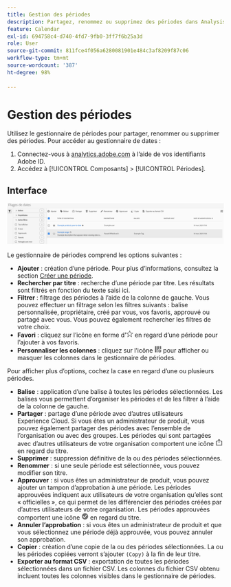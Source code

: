 ```yaml
---
title: Gestion des périodes
description: Partagez, renommez ou supprimez des périodes dans Analysis Workspace.
feature: Calendar
exl-id: 694758c4-d740-4fd7-9fb0-3ff7f6b25a3d
role: User
source-git-commit: 811fce4f056a6280081901e484c3af8209f87c06
workflow-type: tm+mt
source-wordcount: '387'
ht-degree: 98%

---
```


# Gestion des périodes

Utilisez le gestionnaire de périodes pour partager, renommer ou supprimer des périodes. Pour accéder au gestionnaire de dates :

1. Connectez-vous à [analytics.adobe.com](https://analytics.adobe.com) à lʼaide de vos identifiants Adobe ID.
1. Accédez à [!UICONTROL Composants] > [!UICONTROL Périodes].

## Interface

![Plages de dates avec Exemple mise en surbrillance.](../assets/date-range-ui.png)

Le gestionnaire de périodes comprend les options suivantes :

* **Ajouter** : création d’une période. Pour plus d’informations, consultez la section [Créer une période](create.md).
* **Rechercher par titre** : recherche dʼune période par titre. Les résultats sont filtrés en fonction du texte saisi ici.
* **Filtrer** : filtrage des périodes à l’aide de la colonne de gauche. Vous pouvez effectuer un filtrage selon les filtres suivants : balise personnalisée, propriétaire, créé par vous, vos favoris, approuvé ou partagé avec vous. Vous pouvez également rechercher les filtres de votre choix.
* **Favori** : cliquez sur lʼicône en forme dʼ![étoile](../assets/star.png) en regard d’une période pour l’ajouter à vos favoris.
* **Personnaliser les colonnes** : cliquez sur lʼicône ![colonnes](../assets/columns.png) pour afficher ou masquer les colonnes dans le gestionnaire de périodes.

Pour afficher plus d’options, cochez la case en regard d’une ou plusieurs périodes.

* **Balise** : application d’une balise à toutes les périodes sélectionnées. Les balises vous permettent d’organiser les périodes et de les filtrer à l’aide de la colonne de gauche.
* **Partager** : partage d’une période avec d’autres utilisateurs Experience Cloud. Si vous êtes un administrateur de produit, vous pouvez également partager des périodes avec l’ensemble de l’organisation ou avec des groupes. Les périodes qui sont partagées avec d’autres utilisateurs de votre organisation comportent une icône ![partagée](../assets/shared.png) en regard du titre.
* **Supprimer** : suppression définitive de la ou des périodes sélectionnées.
* **Renommer** : si une seule période est sélectionnée, vous pouvez modifier son titre.
* **Approuver** : si vous êtes un administrateur de produit, vous pouvez ajouter un tampon d’approbation à une période. Les périodes approuvées indiquent aux utilisateurs de votre organisation qu’elles sont « officielles », ce qui permet de les différencier des périodes créées par d’autres utilisateurs de votre organisation. Les périodes approuvées comportent une icône ![approuvée](../assets/approved.png) en regard du titre.
* **Annuler lʼapprobation** : si vous êtes un administrateur de produit et que vous sélectionnez une période déjà approuvée, vous pouvez annuler son approbation.
* **Copier** : création d’une copie de la ou des périodes sélectionnées. La ou les périodes copiées verront sʼajouter `(Copy)` à la fin de leur titre.
* **Exporter au format CSV** : exportation de toutes les périodes sélectionnées dans un fichier CSV. Les colonnes du fichier CSV obtenu incluent toutes les colonnes visibles dans le gestionnaire de périodes.
